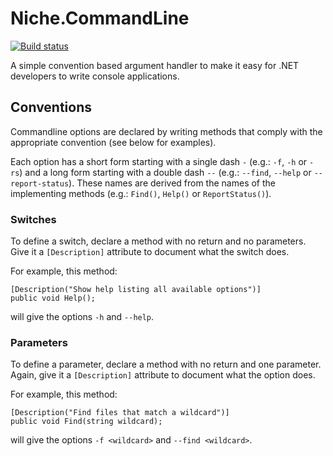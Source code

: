 Niche.CommandLine
=================
[![Build status](https://ci.appveyor.com/api/projects/status/15gp6ykhvav0g9ip)](https://ci.appveyor.com/project/theunrepentantgeek/niche-commandlineprocessor)

A simple convention based argument handler to make it easy for .NET developers to write console applications.

## Conventions

Commandline options are declared by writing methods that comply with the appropriate convention (see below for examples). 

Each option has a short form starting with a single dash `-` (e.g.: `-f`, `-h` or `-rs`) and a long form starting with a 
double dash `--` (e.g.: `--find`, `--help` or `--report-status`). These names are derived from the names of the 
implementing methods (e.g.: `Find()`, `Help()` or `ReportStatus()`).

### Switches

To define a switch, declare a method with no return and no parameters. Give it a `[Description]` attribute to document
what the switch does. 

For example, this method:

    [Description("Show help listing all available options")]
    public void Help();
    
will give the options `-h` and `--help`.

### Parameters

To define a parameter, declare a method with no return and one parameter. Again, give it a `[Description]` attribute to
document what the option does.

For example, this method:

    [Description("Find files that match a wildcard")]
    public void Find(string wildcard);
    
will give the options `-f <wildcard>` and `--find <wildcard>`.


